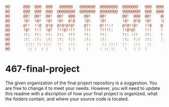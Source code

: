 
```diff
@@		@@@  @@@  @@@   @@@@@@   @@@@@@@  @@@@@@@@  @@@@@@@   @@@  @@@@@@@  @@@   @@@@@@   		@@
@@		@@@  @@@  @@@  @@@@@@@@  @@@@@@@  @@@@@@@@  @@@@@@@@  @@@  @@@@@@@  @@@  @@@@@@@   		@@
@@		@@!  @@!  @@!  @@!  @@@    @@!    @@!       @@!  @@@  @@!    @@!    @@!  !@@       		@@
@@		!@!  !@!  !@!  !@!  @!@    !@!    !@!       !@!  @!@  !@!    !@!    !@!  !@!       		@@
@@		@!!  !!@  @!@  @!@!@!@!    @!!    @!!!:!    @!@!!@!   !!@    @!!    !!@  !!@@!!    		@@
@@		!@!  !!!  !@!  !!!@!!!!    !!!    !!!!!:    !!@!@!    !!!    !!!    !!!   !!@!!!   		@@
@@		!!:  !!:  !!:  !!:  !!!    !!:    !!:       !!: :!!   !!:    !!:    !!:       !:!  		@@
@@		:!:  :!:  :!:  :!:  !:!    :!:    :!:       :!:  !:!  :!:    :!:    :!:      !:!   		@@
@@		 :::: :: :::   ::   :::     ::     :: ::::  ::   :::   ::     ::     ::  :::: ::   		@@
@@		  :: :  : :     :   : :     :     : :: ::    :   : :  :       :     :    :: : :    		@@
  ```

# 467-final-project

The given organization of the final project repository is a suggestion.  You are free to change it to meet your needs.  However, you will need to update this readme with a discription of how your final project is organized, what the folders contain, and where your source code is located.
